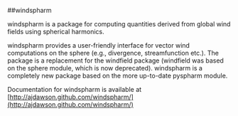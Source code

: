 ##windspharm

windspharm is a package for computing quantities derived from global wind fields using spherical harmonics.    

windspharm provides a user-friendly interface for vector wind computations on the sphere (e.g., divergence, streamfunction etc.). The package is a replacement for the windfield package (windfield was based on the sphere module, which is now deprecated). windspharm is a completely new package based on the more up-to-date pyspharm module.    

Documentation for windspharm is available at [http://ajdawson.github.com/windspharm/](http://ajdawson.github.com/windspharm/)
